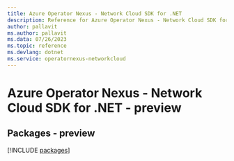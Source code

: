 ```yaml
---
title: Azure Operator Nexus - Network Cloud SDK for .NET
description: Reference for Azure Operator Nexus - Network Cloud SDK for .NET
author: pallavit
ms.author: pallavit
ms.data: 07/26/2023
ms.topic: reference
ms.devlang: dotnet
ms.service: operatornexus-networkcloud
---
```

# Azure Operator Nexus - Network Cloud SDK for .NET - preview
## Packages - preview
[!INCLUDE [packages](operator-nexus---network-cloud-index.md)]